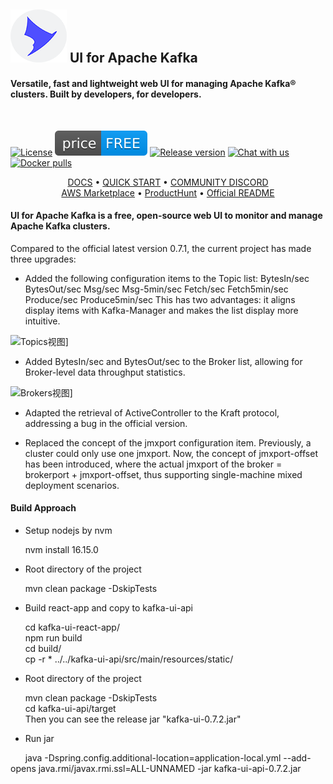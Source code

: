 ![UI for Apache Kafka logo](documentation/images/kafka-ui-logo.png) UI for Apache Kafka&nbsp;
------------------
#### Versatile, fast and lightweight web UI for managing Apache Kafka® clusters. Built by developers, for developers.
<br/>

[![License](https://img.shields.io/badge/License-Apache%202.0-blue.svg)](https://github.com/provectus/kafka-ui/blob/master/LICENSE)
![UI for Apache Kafka Price Free](documentation/images/free-open-source.svg)
[![Release version](https://img.shields.io/github/v/release/provectus/kafka-ui)](https://github.com/provectus/kafka-ui/releases)
[![Chat with us](https://img.shields.io/discord/897805035122077716)](https://discord.gg/4DWzD7pGE5)
[![Docker pulls](https://img.shields.io/docker/pulls/provectuslabs/kafka-ui)](https://hub.docker.com/r/provectuslabs/kafka-ui)

<p align="center">
    <a href="https://docs.kafka-ui.provectus.io/">DOCS</a> • 
    <a href="https://docs.kafka-ui.provectus.io/configuration/quick-start">QUICK START</a> • 
    <a href="https://discord.gg/4DWzD7pGE5">COMMUNITY DISCORD</a>
    <br/>
    <a href="https://aws.amazon.com/marketplace/pp/prodview-ogtt5hfhzkq6a">AWS Marketplace</a>  •
    <a href="https://www.producthunt.com/products/ui-for-apache-kafka/reviews/new">ProductHunt</a>  •
    <a href="https://github.com/provectus/kafka-ui/blob/master/README.md">Official README</a>
</p>

#### UI for Apache Kafka is a free, open-source web UI to monitor and manage Apache Kafka clusters.

Compared to the official latest version 0.7.1, the current project has made three upgrades:

* Added the following configuration items to the Topic list:
BytesIn/sec
BytesOut/sec
Msg/sec
Msg-5min/sec
Fetch/sec
Fetch5min/sec
Produce/sec
Produce5min/sec
This has two advantages: it aligns display items with Kafka-Manager and makes the list display more intuitive.

![Topics视图](https://minishop.oss-cn-beijing.aliyuncs.com/topics.jpg)]

* Added BytesIn/sec and BytesOut/sec to the Broker list, allowing for Broker-level data throughput statistics.

![Brokers视图](https://minishop.oss-cn-beijing.aliyuncs.com/brokers.jpg)]

* Adapted the retrieval of ActiveController to the Kraft protocol, addressing a bug in the official version.

* Replaced the concept of the jmxport configuration item. Previously, a cluster could only use one jmxport. Now, the concept of jmxport-offset has been introduced, where the actual jmxport of the broker = brokerport + jmxport-offset, thus supporting single-machine mixed deployment scenarios.

#### Build Approach

* Setup nodejs by nvm

&nbsp;&nbsp;&nbsp;&nbsp;&nbsp;&nbsp;nvm install 16.15.0

* Root directory of the project

&nbsp;&nbsp;&nbsp;&nbsp;&nbsp;&nbsp;mvn clean package -DskipTests

* Build react-app and copy to kafka-ui-api

&nbsp;&nbsp;&nbsp;&nbsp;&nbsp;&nbsp;cd kafka-ui-react-app/<br>
&nbsp;&nbsp;&nbsp;&nbsp;&nbsp;&nbsp;npm run build<br>
&nbsp;&nbsp;&nbsp;&nbsp;&nbsp;&nbsp;cd build/<br>
&nbsp;&nbsp;&nbsp;&nbsp;&nbsp;&nbsp;cp -r * ../../kafka-ui-api/src/main/resources/static/<br>

* Root directory of the project

&nbsp;&nbsp;&nbsp;&nbsp;&nbsp;&nbsp;mvn clean package -DskipTests<br>
&nbsp;&nbsp;&nbsp;&nbsp;&nbsp;&nbsp;cd kafka-ui-api/target<br>
&nbsp;&nbsp;&nbsp;&nbsp;&nbsp;&nbsp;Then you can see the release jar "kafka-ui-0.7.2.jar"<br>

* Run jar

&nbsp;&nbsp;&nbsp;&nbsp;&nbsp;&nbsp;java  -Dspring.config.additional-location=application-local.yml --add-opens java.rmi/javax.rmi.ssl=ALL-UNNAMED -jar kafka-ui-api-0.7.2.jar
